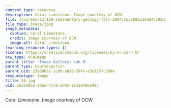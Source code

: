 ```yaml
---
content_type: resource
description: Coral Limestone. Image courtesy of OCW.
file: /courses/12-110-sedimentary-geology-fall-2004/1635b8b21dad4cc02da59531948b248c_16.jpg
file_type: image/jpeg
image_metadata:
  caption: Coral Limestone.
  credit: Image courtesy of OCW.
  image-alt: Coral Limestone.
learning_resource_types: []
license: https://creativecommons.org/licenses/by-nc-sa/4.0/
ocw_type: OCWImage
parent_title: 'Image Gallery: Lab 8'
parent_type: CourseSection
parent_uid: 230dd682-1c86-a028-59fe-e2e125fc3b0a
resourcetype: Image
title: 16.jpg
uid: 1635b8b2-1dad-4cc0-2da5-9531948b248c
---
```

Coral Limestone. Image courtesy of OCW.